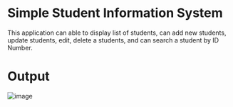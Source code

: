 # Simple Student Information System
This application can able to display list of students, can add new students, update students, edit, delete a students, and can search a student by ID Number.

# Output
![image](https://user-images.githubusercontent.com/103713712/164237918-1ef4cf68-5ee0-4201-be2f-292a69bc6097.png)

